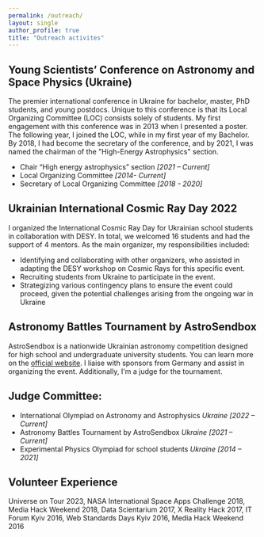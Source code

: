 ```yaml
---
permalink: /outreach/
layout: single
author_profile: true
title: "Outreach activites"
---
```


## Young Scientists’ Conference on Astronomy and Space Physics (Ukraine)
The premier international conference in Ukraine for bachelor, master, PhD students, and young postdocs. Unique to this conference is that its Local Organizing Committee (LOC) consists solely of students. My first engagement with this conference was in 2013 when I presented a poster. The following year, I joined the LOC, while in my first year of my Bachelor. By 2018, I had become the secretary of the conference, and by 2021, I was named the chairman of the "High-Energy Astrophysics" section.  

- Chair “High energy astrophysics” section *[2021 – Current]*
- Local Organizing Committee  *[2014- Current]*
- Secretary of Local Organizing Committee *[2018 - 2020]* 


## Ukrainian International Cosmic Ray Day 2022 
I organized the International Cosmic Ray Day for Ukrainian school students in collaboration with DESY. In total, we welcomed 16 students and had the support of 4 mentors. As the main organizer, my responsibilities included:

- Identifying and collaborating with other organizers, who assisted in adapting the DESY workshop on Cosmic Rays for this specific event.
- Recruiting students from Ukraine to participate in the event.
- Strategizing various contingency plans to ensure the event could proceed, given the potential challenges arising from the ongoing war in Ukraine

## Astronomy Battles Tournament by AstroSendbox
AstroSendbox is a nationwide Ukrainian astronomy competition designed for high school and undergraduate university students. You can learn more on the [official website](https://www.astrosandbox.com/fightsenglis). I liaise with sponsors from Germany and assist in organizing the event. Additionally, I'm a judge for the tournament.

## Judge Committee:
- International Olympiad on Astronomy and Astrophysics *Ukraine [2022 – Current]*
- Astronomy Battles Tournament by AstroSendbox *Ukraine [2021 – Current]*
- Experimental Physics Olympiad for school students *Ukraine [2014 – 2021]*


## Volunteer Experience 

Universe on Tour 2023, NASA International Space Apps Challenge 2018, Media Hack Weekend 2018, Data Scientarium 2017, X Reality Hack 2017, IT Forum Kyiv 2016, Web Standards Days Kyiv 2016, Media Hack Weekend 2016
  
